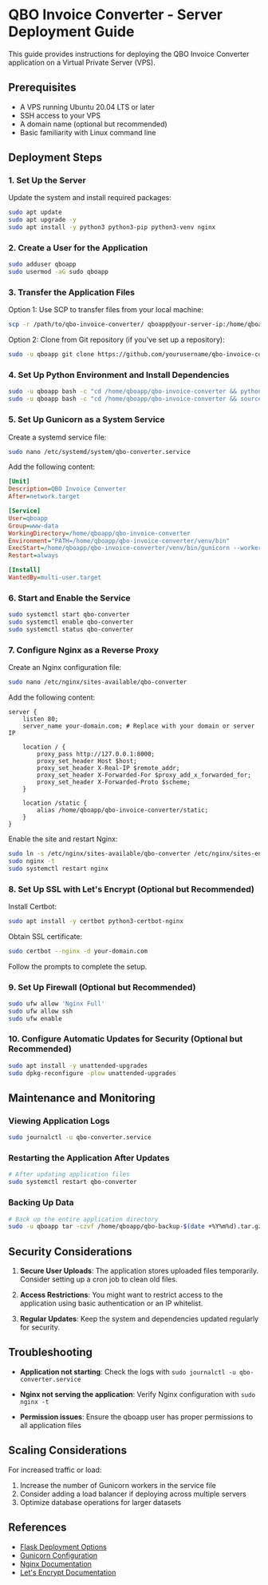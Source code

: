 # QBO Invoice Converter - Server Deployment Guide

This guide provides instructions for deploying the QBO Invoice Converter application on a Virtual Private Server (VPS).

## Prerequisites

- A VPS running Ubuntu 20.04 LTS or later
- SSH access to your VPS
- A domain name (optional but recommended)
- Basic familiarity with Linux command line

## Deployment Steps

### 1. Set Up the Server

Update the system and install required packages:

```bash
sudo apt update
sudo apt upgrade -y
sudo apt install -y python3 python3-pip python3-venv nginx
```

### 2. Create a User for the Application

```bash
sudo adduser qboapp
sudo usermod -aG sudo qboapp
```

### 3. Transfer the Application Files

Option 1: Use SCP to transfer files from your local machine:

```bash
scp -r /path/to/qbo-invoice-converter/ qboapp@your-server-ip:/home/qboapp/
```

Option 2: Clone from Git repository (if you've set up a repository):

```bash
sudo -u qboapp git clone https://github.com/yourusername/qbo-invoice-converter.git /home/qboapp/qbo-invoice-converter
```

### 4. Set Up Python Environment and Install Dependencies

```bash
sudo -u qboapp bash -c "cd /home/qboapp/qbo-invoice-converter && python3 -m venv venv"
sudo -u qboapp bash -c "cd /home/qboapp/qbo-invoice-converter && source venv/bin/activate && pip install -r requirements.txt"
```

### 5. Set Up Gunicorn as a System Service

Create a systemd service file:

```bash
sudo nano /etc/systemd/system/qbo-converter.service
```

Add the following content:

```ini
[Unit]
Description=QBO Invoice Converter
After=network.target

[Service]
User=qboapp
Group=www-data
WorkingDirectory=/home/qboapp/qbo-invoice-converter
Environment="PATH=/home/qboapp/qbo-invoice-converter/venv/bin"
ExecStart=/home/qboapp/qbo-invoice-converter/venv/bin/gunicorn --workers 3 --bind 127.0.0.1:8000 app:app
Restart=always

[Install]
WantedBy=multi-user.target
```

### 6. Start and Enable the Service

```bash
sudo systemctl start qbo-converter
sudo systemctl enable qbo-converter
sudo systemctl status qbo-converter
```

### 7. Configure Nginx as a Reverse Proxy

Create an Nginx configuration file:

```bash
sudo nano /etc/nginx/sites-available/qbo-converter
```

Add the following content:

```nginx
server {
    listen 80;
    server_name your-domain.com; # Replace with your domain or server IP

    location / {
        proxy_pass http://127.0.0.1:8000;
        proxy_set_header Host $host;
        proxy_set_header X-Real-IP $remote_addr;
        proxy_set_header X-Forwarded-For $proxy_add_x_forwarded_for;
        proxy_set_header X-Forwarded-Proto $scheme;
    }

    location /static {
        alias /home/qboapp/qbo-invoice-converter/static;
    }
}
```

Enable the site and restart Nginx:

```bash
sudo ln -s /etc/nginx/sites-available/qbo-converter /etc/nginx/sites-enabled
sudo nginx -t
sudo systemctl restart nginx
```

### 8. Set Up SSL with Let's Encrypt (Optional but Recommended)

Install Certbot:

```bash
sudo apt install -y certbot python3-certbot-nginx
```

Obtain SSL certificate:

```bash
sudo certbot --nginx -d your-domain.com
```

Follow the prompts to complete the setup.

### 9. Set Up Firewall (Optional but Recommended)

```bash
sudo ufw allow 'Nginx Full'
sudo ufw allow ssh
sudo ufw enable
```

### 10. Configure Automatic Updates for Security (Optional but Recommended)

```bash
sudo apt install -y unattended-upgrades
sudo dpkg-reconfigure -plow unattended-upgrades
```

## Maintenance and Monitoring

### Viewing Application Logs

```bash
sudo journalctl -u qbo-converter.service
```

### Restarting the Application After Updates

```bash
# After updating application files
sudo systemctl restart qbo-converter
```

### Backing Up Data

```bash
# Back up the entire application directory
sudo -u qboapp tar -czvf /home/qboapp/qbo-backup-$(date +%Y%m%d).tar.gz -C /home/qboapp qbo-invoice-converter
```

## Security Considerations

1. **Secure User Uploads**: The application stores uploaded files temporarily. Consider setting up a cron job to clean old files.

2. **Access Restrictions**: You might want to restrict access to the application using basic authentication or an IP whitelist.

3. **Regular Updates**: Keep the system and dependencies updated regularly for security.

## Troubleshooting

- **Application not starting**: Check the logs with `sudo journalctl -u qbo-converter.service`
  
- **Nginx not serving the application**: Verify Nginx configuration with `sudo nginx -t`

- **Permission issues**: Ensure the qboapp user has proper permissions to all application files

## Scaling Considerations

For increased traffic or load:

1. Increase the number of Gunicorn workers in the service file
2. Consider adding a load balancer if deploying across multiple servers
3. Optimize database operations for larger datasets

## References

- [Flask Deployment Options](https://flask.palletsprojects.com/en/2.0.x/deploying/)
- [Gunicorn Configuration](https://docs.gunicorn.org/en/stable/configure.html)
- [Nginx Documentation](https://nginx.org/en/docs/)
- [Let's Encrypt Documentation](https://letsencrypt.org/docs/) 